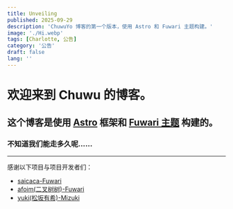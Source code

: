 ```yaml
---
title: Unveiling
published: 2025-09-29
description: 'ChuwuYo 博客的第一个版本，使用 Astro 和 Fuwari 主题构建。'
image: './Hi.webp'
tags: [Charlotte, 公告]
category: '公告'
draft: false 
lang: ''
---
```


# 欢迎来到 Chuwu 的博客。

## 这个博客是使用 [Astro](https://astro.build/) 框架和 [Fuwari 主题](https://github.com/saicaca/fuwari) 构建的。

### 不知道我们能走多久呢……

---

感谢以下项目与项目开发者们：
* [saicaca-Fuwari](https://github.com/saicaca/fuwari)
* [afoim(二叉树树)-Fuwari](https://github.com/afoim/fuwari)
* [yuki(松坂有希)-Mizuki](https://github.com/matsuzaka-yuki/Mizuki)